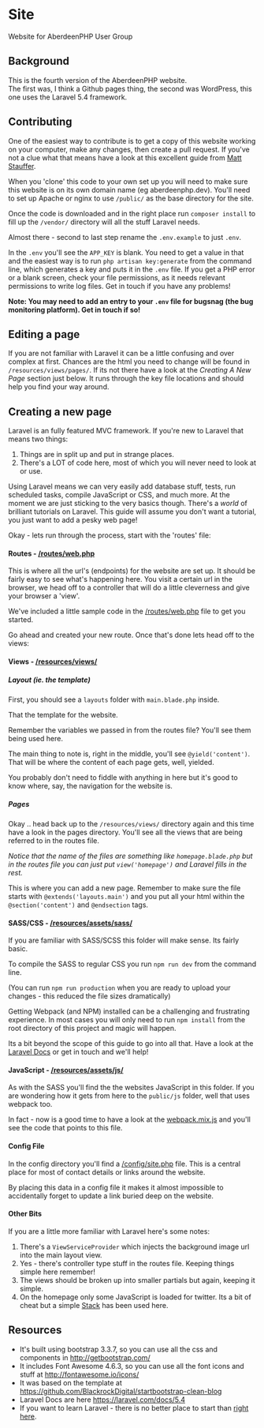 # Site
Website for AberdeenPHP User Group

## Background
This is the fourth version of the AberdeenPHP website.  
The first was, I think a Github pages thing, the second was WordPress, this one uses the Laravel 5.4 framework. 

## Contributing
One of the easiest way to contribute is to get a copy of this website working on your computer, make any changes, then create a pull request. 
If you've not a clue what that means have a look at this excellent guide from [Matt Stauffer](https://mattstauffer.co/blog/how-to-contribute-to-an-open-source-github-project-using-your-own-fork).

When you 'clone' this code to your own set up you will need to make sure this website is on its own domain name (eg aberdeenphp.dev). You'll need to set up Apache or nginx to use `/public/` as the base directory for the site.

Once the code is downloaded and in the right place run `composer install` to fill up the `/vendor/` directory will all the stuff Laravel needs.

Almost there - second to last step rename the `.env.example` to just `.env`.

In the `.env` you'll see the `APP_KEY` is blank. You need to get a value in that and the easiest way is to run `php artisan key:generate` from the command line, which generates a key and puts it in the `.env` file. If you get a PHP error or a blank screen, check your file permissions, as it needs relevant permissions to write log files. Get in touch if you have any problems!

**Note: You may need to add an entry to your `.env` file for bugsnag (the bug monitoring platform). Get in touch if so!**

## Editing a page
If you are not familiar with Laravel it can be a little confusing and over complex at first.
Chances are the html you need to change will be found in `/resources/views/pages/`.
If its not there have a look at the *Creating A New Page* section just below. It runs through the key file locations and should help you find your way around.

## Creating a new page 

Laravel is an fully featured MVC framework. If you're new to Laravel that means two things:

1. Things are in split up and put in strange places.
2. There's a LOT of code here, most of which you will never need to look at or use.

Using Laravel means we can very easily add database stuff, tests, run scheduled tasks, compile JavaScript or CSS, and much more. 
At the moment we are just sticking to the very basics though. There's a _world_ of brilliant tutorials on Laravel. This guide will assume you don't want a tutorial, you just want to add a pesky web page! 

Okay - lets run through the process, start with the 'routes' file:

#### Routes - [/routes/web.php](/routes/web.php)

This is where all the url's (endpoints) for the website are set up. It should be fairly easy to see what's happening here. You visit a certain url in the browser, we head off to a controller that will do a little cleverness and give your browser a 'view'.

We've included a little sample code in the [/routes/web.php](/routes/web.php) file to get you started.

Go ahead and created your new route. Once that's done lets head off to the views:

#### Views - [/resources/views/](/resources/views/)

##### Layout (ie. the template)
First, you should see a `layouts` folder with `main.blade.php` inside. 

That the template for the website.

Remember the variables we passed in from the routes file? You'll see them being used here.

The main thing to note is, right in the middle, you'll see `@yield('content')`. That will be where the content of each page gets, well, yielded.  

You probably don't need to fiddle with anything in here but it's good to know where, say, the navigation for the website is.

##### Pages

Okay .. head back up to the `/resources/views/` directory again and this time have a look in the pages directory. You'll see all the views that are being referred to in the routes file.

_Notice that the name of the files are something like `homepage.blade.php` but in the routes file you can just put `view('homepage')` and Laravel fills in the rest._

This is where you can add a new page. Remember to make sure the file starts with `@extends('layouts.main')` and you put all your html within the `@section('content')` and `@endsection` tags.

#### SASS/CSS - [/resources/assets/sass/](/resources/assets/sass/)

If you are familiar with SASS/SCSS this folder will make sense. Its fairly basic. 

To compile the SASS to regular CSS you run `npm run dev` from the command line.

(You can run `npm run production` when you are ready to upload your changes - this reduced the file sizes dramatically)

Getting Webpack (and NPM) installed can be a challenging and frustrating experience. In most cases you will only need to run `npm install` from the root directory of this project and magic will happen. 

Its a bit beyond the scope of this guide to go into all that. Have a look at the [Laravel Docs](https://laravel.com/docs/5.4/mix) or get in touch and we'll help!

#### JavaScript - [/resources/assets/js/](/resources/assets/js/)

As with the SASS you'll find the the websites JavaScript in this folder. If you are wondering how it gets from here to the `public/js` folder, well that uses webpack too.

In fact - now is a good time to have a look at the [webpack.mix.js](/webpack.mix.js) and you'll see the code that points to this file.

#### Config File

In the config directory you'll find a [/config/site.php](/config/site.php) file. This is a central place for most of contact details or links around the website. 

By placing this data in a config file it makes it almost impossible to accidentally forget to update a link buried deep on the website.

#### Other Bits

If you are a little more familiar with Laravel here's some notes:

1. There's a `ViewServiceProvider` which injects the background image url into the main layout view.
2. Yes - there's controller type stuff in the routes file. Keeping things simple here remember!
3. The views should be broken up into smaller partials but again, keeping it simple.
4. On the homepage only some JavaScript is loaded for twitter. Its a bit of cheat but a simple [Stack](https://laravel.com/docs/5.4/blade#stacks) has been used here.

## Resources
* It's built using bootstrap 3.3.7, so you can use all the css and components in http://getbootstrap.com/
* It includes Font Awesome 4.6.3, so you can use all the font icons and stuff at http://fontawesome.io/icons/
* It was based on the template at https://github.com/BlackrockDigital/startbootstrap-clean-blog 
* Laravel Docs are here https://laravel.com/docs/5.4
* If you want to learn Laravel - there is no better place to start than [right here](https://laracasts.com/).

